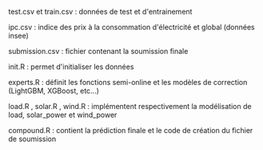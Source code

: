 test.csv et train.csv : données de test et d'entrainement 

ipc.csv : indice des prix à la consommation d'électricité et global (données insee)

submission.csv : fichier contenant la soumission finale 

init.R : permet d'initialiser les données

experts.R : définit les fonctions semi-online et les modèles de correction (LightGBM, XGBoost, etc...)

load.R , solar.R , wind.R : implémentent respectivement la modélisation de load, solar_power et wind_power

compound.R : contient la prédiction finale et le code de création du fichier de soumission

